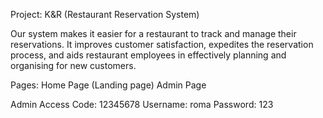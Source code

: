 Project: K&R (Restaurant Reservation System)

Our system makes it easier for a restaurant to track and manage their reservations. It improves customer satisfaction, expedites the reservation process, and aids restaurant employees in effectively planning and organising for new customers.

Pages: Home Page (Landing page) Admin Page

Admin Access Code: 12345678 
Username: roma 
Password: 123
